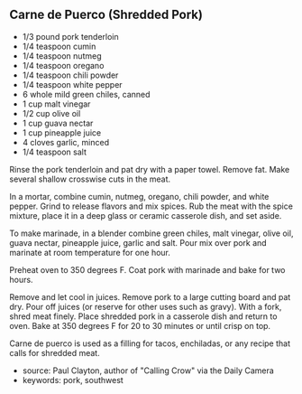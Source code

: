 Carne de Puerco (Shredded Pork)
-------------------------------

- 1/3 pound pork tenderloin
- 1/4 teaspoon cumin
- 1/4 teaspoon nutmeg
- 1/4 teaspoon oregano
- 1/4 teaspoon chili powder
- 1/4 teaspoon white pepper
- 6 whole mild green chiles, canned
- 1 cup malt vinegar
- 1/2 cup olive oil
- 1 cup guava nectar
- 1 cup pineapple juice
- 4 cloves garlic, minced
- 1/4 teaspoon salt

Rinse the pork tenderloin and pat dry with a paper towel.  Remove
fat.  Make several shallow crosswise cuts in the meat.

In a mortar, combine cumin, nutmeg, oregano, chili powder, and white
pepper.  Grind to release flavors and mix spices.  Rub the meat with
the spice mixture, place it in a deep glass or ceramic casserole dish,
and set aside.

To make marinade, in a blender combine green chiles, malt vinegar,
olive oil, guava nectar, pineapple juice, garlic and salt.  Pour mix
over pork and marinate at room temperature for one hour.

Preheat oven to 350 degrees F.  Coat pork with marinade and bake for
two hours.

Remove and let cool in juices.  Remove pork to a large cutting board
and pat dry.  Pour off juices (or reserve for other uses such as
gravy).  With a fork, shred meat finely.  Place shredded pork in a
casserole dish and return to oven.  Bake at 350 degrees F for 20 to 30
minutes or until crisp on top.

Carne de puerco is used as a filling for tacos, enchiladas, or any
recipe that calls for shredded meat.

- source: Paul Clayton, author of "Calling Crow" via the Daily Camera
- keywords: pork, southwest
